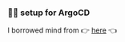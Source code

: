 ### 🤷‍♂️ setup for ArgoCD 

I borrowed mind from 👉 [here](https://github.com/benswinney/microshift-homelab/blob/master/0-bootstrap/argocd/setup/1_argocd-crd.yaml) 👈

